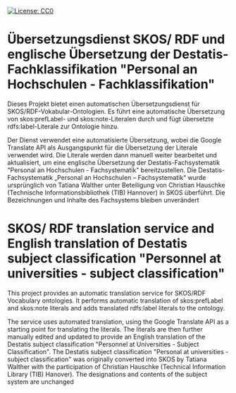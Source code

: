 [![License: CC0](https://img.shields.io/badge/License-CC0-lightgrey.svg)](http://creativecommons.org/publicdomain/zero/1.0/)

# Übersetzungsdienst SKOS/ RDF und englische Übersetzung der Destatis-Fachklassifikation "Personal an Hochschulen - Fachklassifikation"

Dieses Projekt bietet einen automatischen Übersetzungsdienst für SKOS/RDF-Vokabular-Ontologien. Es führt eine automatische Übersetzung von skos:prefLabel- und skos:note-Literalen durch und fügt übersetzte rdfs:label-Literale zur Ontologie hinzu.

Der Dienst verwendet eine automatisierte Übersetzung, wobei die Google Translate API als Ausgangspunkt für die Übersetzung der Literale verwendet wird. Die Literale werden dann manuell weiter bearbeitet und aktualisiert, um eine englische Übersetzung der Destatis-Fachsystematik "Personal an Hochschulen - Fachsystematik" bereitzustellen. Die Destatis-Fachsystematik „Personal an Hochschulen – Fachsystematik“ wurde ursprünglich von Tatiana Walther unter Beteiligung von Christian Hauschke (Technische Informationsbibliothek (TIB) Hannover) in SKOS überführt. Die Bezeichnungen und Inhalte des Fachsystems bleiben unverändert

# SKOS/ RDF translation service and English translation of Destatis subject classification "Personnel at universities - subject classification"

This project provides an automatic translation service for SKOS/RDF Vocabulary ontologies. It performs automatic translation of skos:prefLabel and skos:note literals and adds translated rdfs:label literals to the ontology.

The service uses automated translation, using the Google Translate API as a starting point for translating the literals. The literals are then further manually edited and updated to provide an English translation of the Destatis subject classification "Personnel at Universities - Subject Classification". The Destatis subject classification "Personal at universities - subject classification" was originally converted into SKOS by Tatiana Walther with the participation of Christian Hauschke (Technical Information Library (TIB) Hanover). The designations and contents of the subject system are unchanged
